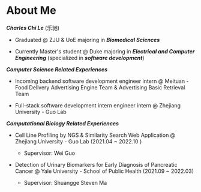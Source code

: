 # About Me

***Charles Chi Le*** (乐驰)</br>

- Graduated @ ZJU & UoE majoring in ***Biomedical Sciences***

- Currently Master's student @ Duke majoring in ***Electrical and Computer Engineering*** (specialized in ***software development***)

***Computer Science Related Experiences***

- Incoming backend software development engineer intern @ Meituan - Food Delivery Advertising Engine Team & Advertising Basic Retrieval Team

- Full-stack software development intern engineer intern @ Zhejiang University - Guo Lab

***Computational Biology Related Experiences***

- Cell Line Profiling by NGS & Similarity Search Web Application @ Zhejiang University - Guo Lab (2021.04 ~ 2022.10 )

    - Supervisor: Wei Guo

- Detection of Urinary Biomarkers for Early Diagnosis of Pancreatic Cancer @ Yale University - School of Public Health (2021.09 ~ 2022.03)

    - Supervisor: Shuangge Steven Ma




